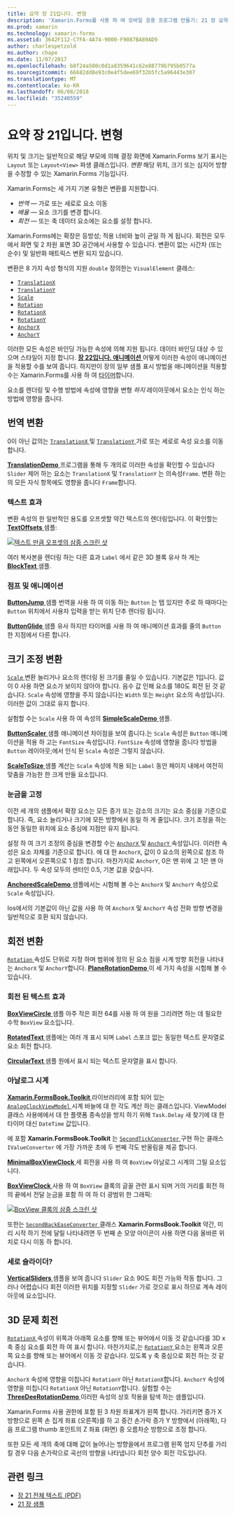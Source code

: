 ```yaml
---
title: 요약 장 21입니다. 변형
description: 'Xamarin.Forms를 사용 하 여 모바일 응용 프로그램 만들기: 21 장 요약 합니다. 변형'
ms.prod: xamarin
ms.technology: xamarin-forms
ms.assetid: 3642F112-C7FA-4A74-9000-F9087BA89AD9
author: charlespetzold
ms.author: chape
ms.date: 11/07/2017
ms.openlocfilehash: b8f24a500c0d1a8359641c62e88779b795b0577a
ms.sourcegitcommit: 66682dd8e93c0e4f5dee69f32b5fc5a96443e307
ms.translationtype: MT
ms.contentlocale: ko-KR
ms.lasthandoff: 06/08/2018
ms.locfileid: "35240559"
---
```

# <a name="summary-of-chapter-21-transforms"></a>요약 장 21입니다. 변형

위치 및 크기는 일반적으로 해당 부모에 의해 결정 화면에 Xamarin.Forms 보기 표시는 `Layout` 또는 `Layout<View>` 파생 클래스입니다. *변환* 해당 위치, 크기 또는 심지어 방향을 수정할 수 있는 Xamarin.Forms 기능입니다.

Xamarin.Forms는 세 가지 기본 유형은 변환를 지원합니다.

- *번역* &mdash; 가로 또는 세로로 요소 이동
- *배율* &mdash; 요소 크기를 변경 합니다.
- *회전* &mdash; 또는 축 데이터 요소에는 요소를 설정 합니다.

Xamarin.Forms에는 확장은 등방성; 적용 너비와 높이 균일 하 게 됩니다. 회전은 모두에서 화면 및 2 차원 표면 3D 공간에서 사용할 수 있습니다. 변환이 없는 시간차 (또는 순수) 및 일반화 매트릭스 변환 되지 있습니다.

변환은 8 가지 속성 형식의 지원 `double` 정의한는 `VisualElement` 클래스:

- [`TranslationX`](https://developer.xamarin.com/api/property/Xamarin.Forms.VisualElement.TranslationX/)
- [`TranslationY`](https://developer.xamarin.com/api/property/Xamarin.Forms.VisualElement.TranslationY/)
- [`Scale`](https://developer.xamarin.com/api/property/Xamarin.Forms.VisualElement.Scale/)
- [`Rotation`](https://developer.xamarin.com/api/property/Xamarin.Forms.VisualElement.Rotation/)
- [`RotationX`](https://developer.xamarin.com/api/property/Xamarin.Forms.VisualElement.RotationX/)
- [`RotationY`](https://developer.xamarin.com/api/property/Xamarin.Forms.VisualElement.RotationY/)
- [`AnchorX`](https://developer.xamarin.com/api/property/Xamarin.Forms.VisualElement.AnchorX/)
- [`AnchorY`](https://developer.xamarin.com/api/property/Xamarin.Forms.VisualElement.AnchorY/)

이러한 모든 속성은 바인딩 가능한 속성에 의해 지원 됩니다. 데이터 바인딩 대상 수 있으며 스타일이 지정 합니다. [**장 22입니다. 애니메이션** ](~/xamarin-forms/creating-mobile-apps-xamarin-forms/summaries/chapter22.md) 어떻게 이러한 속성이 애니메이션을 적용할 수를 보여 줍니다. 하지만이 장의 일부 샘플 표시 방법을 애니메이션을 적용할 수는 Xamarin.Forms를 사용 하 여 [타이머](~/xamarin-forms/platform/device.md#Device_StartTimer)합니다.

요소를 렌더링 및 수행 방법에 속성에 영향을 변형 *하지* 레이아웃에서 요소는 인식 하는 방법에 영향을 줍니다.

## <a name="the-translation-transform"></a>번역 변환

0이 아닌 값의는 [ `TranslationX` ](https://developer.xamarin.com/api/property/Xamarin.Forms.VisualElement.TranslationX/) 및 [ `TranslationY` ](https://developer.xamarin.com/api/property/Xamarin.Forms.VisualElement.TranslationY/) 가로 또는 세로로 속성 요소를 이동 합니다.

[ **TranslationDemo** ](https://github.com/xamarin/xamarin-forms-book-samples/tree/master/Chapter21/TranslationDemo) 프로그램을 통해 두 개의로 이러한 속성을 확인할 수 있습니다 `Slider` 제어 하는 요소는 `TranslationX` 및 `TranslationY` 는 의속성`Frame`. 변환 하는의 모든 자식 항목에도 영향을 줍니다 `Frame`합니다.

### <a name="text-effects"></a>텍스트 효과

변환 속성의 한 일반적인 용도를 오프셋할 약간 텍스트의 렌더링입니다. 이 확인할는 [ **TextOffsets** ](https://github.com/xamarin/xamarin-forms-book-samples/tree/master/Chapter21/TextOffsets) 샘플:

[![텍스트 만큼 오프셋의 삼중 스크린 샷](images/ch21fg03-small.png "텍스트 오프셋")](images/ch21fg03-large.png#lightbox "텍스트 오프셋")

여러 복사본을 렌더링 하는 다른 효과 `Label` 에서 같은 3D 블록 유사 하 게는 [ **BlockText** ](https://github.com/xamarin/xamarin-forms-book-samples/tree/master/Chapter21/BlockText) 샘플.

### <a name="jumps-and-animations"></a>점프 및 애니메이션

[ **ButtonJump** ](https://github.com/xamarin/xamarin-forms-book-samples/tree/master/Chapter21/ButtonJump) 샘플 번역을 사용 하 여 이동 하는 `Button` 는 탭 있지만 주로 하 때마다는 `Button` 위치에서 사용자 입력을 받는 위치 단추 렌더링 됩니다.

[ **ButtonGlide** ](https://github.com/xamarin/xamarin-forms-book-samples/tree/master/Chapter21/ButtonGlide) 샘플 유사 하지만 타이머를 사용 하 여 애니메이션 효과를 줄의 `Button` 한 지점에서 다른 합니다.

## <a name="the-scale-transform"></a>크기 조정 변환

[ `Scale` ](https://developer.xamarin.com/api/property/Xamarin.Forms.VisualElement.Scale/) 변환 늘리거나 요소의 렌더링 된 크기를 줄일 수 있습니다. 기본값은 1입니다. 값이 0 사용 하면 요소가 보이지 않아야 합니다. 음수 값 인해 요소를 180도 회전 된 것 같습니다. `Scale` 속성에 영향을 주지 않습니다는 `Width` 또는 `Height` 요소의 속성입니다. 이러한 값이 그대로 유지 합니다.

실험할 수는 `Scale` 사용 하 여 속성의 [ **SimpleScaleDemo** ](https://github.com/xamarin/xamarin-forms-book-samples/tree/master/Chapter21/SimpleScaleDemo) 샘플.

[ **ButtonScaler** ](https://github.com/xamarin/xamarin-forms-book-samples/tree/master/Chapter21/ButtonScaler) 샘플 애니메이션 차이점을 보여 줍니다.는 `Scale` 속성은 `Button` 애니메이션을 적용 하 고는 `FontSize` 속성입니다. `FontSize` 속성에 영향을 줍니다 방법을 `Button` 레이아웃;에서 인식 된 `Scale` 속성은 그렇지 않습니다.

[ **ScaleToSize** ](https://github.com/xamarin/xamarin-forms-book-samples/tree/master/Chapter21/ScaleToSize) 샘플 계산는 `Scale` 속성에 적용 되는 `Label` 동안 페이지 내에서 여전히 맞춤을 가능한 한 크게 만들 요소입니다.

### <a name="anchoring-the-scale"></a>눈금을 고정

이전 세 개의 샘플에서 확장 요소는 모든 증가 또는 감소의 크기는 요소 중심을 기준으로 합니다. 즉, 요소 늘리거나 크기에 모든 방향에서 동일 하 게 줄입니다. 크기 조정을 하는 동안 동일한 위치에 요소 중심에 지점만 유지 됩니다.

설정 하 여 크기 조정의 중심을 변경할 수는 [ `AnchorX` ](https://developer.xamarin.com/api/property/Xamarin.Forms.VisualElement.AnchorX/) 및 [ `AnchorY` ](https://developer.xamarin.com/api/property/Xamarin.Forms.VisualElement.AnchorY/) 속성입니다. 이러한 속성은 요소 자체를 기준으로 합니다. 에 대 한 `AnchorX`, 값이 0 요소의 왼쪽으로 참조 하 고 왼쪽에서 오른쪽으로 1 참조 합니다. 마찬가지로 `AnchorY`, 0은 맨 위에 고 1은 맨 아래입니다. 두 속성 모두의 센터인 0.5, 기본 값을 갖습니다.

[ **AnchoredScaleDemo** ](https://github.com/xamarin/xamarin-forms-book-samples/tree/master/Chapter21/AnchoredScaleDemo) 샘플에서는 시험해 볼 수는 `AnchorX` 및 `AnchorY` 속성으로 `Scale` 속성입니다.

Ios에서의 기본값이 아닌 값을 사용 하 여 `AnchorX` 및 `AnchorY` 속성 전화 방향 변경을 일반적으로 호환 되지 않습니다.

## <a name="the-rotation-transform"></a>회전 변환

[ `Rotation` ](https://developer.xamarin.com/api/property/Xamarin.Forms.VisualElement.Rotation/) 속성도 단위로 지정 하며 범위에 정의 된 요소 점을 시계 방향 회전을 나타내는 `AnchorX` 및 `AnchorY`합니다. [ **PlaneRotationDemo** ](https://github.com/xamarin/xamarin-forms-book-samples/tree/master/Chapter21/PlaneRotationDemo) 이 세 가지 속성을 시험해 볼 수 있습니다.

### <a name="rotated-text-effects"></a>회전 된 텍스트 효과

[ **BoxViewCircle** ](https://github.com/xamarin/xamarin-forms-book-samples/tree/master/Chapter21/BoxViewCircle) 샘플 아주 작은 회전 64를 사용 하 여 원을 그리려면 하는 데 필요한 수학 `BoxView` 요소입니다.

[ **RotatedText** ](https://github.com/xamarin/xamarin-forms-book-samples/tree/master/Chapter21/RotatedText) 샘플에는 여러 개 표시 되며 `Label` 스포크 없는 동일한 텍스트 문자열로 요소 회전 합니다.

[ **CircularText** ](https://github.com/xamarin/xamarin-forms-book-samples/tree/master/Chapter21/CircularText) 샘플 원에서 표시 되는 텍스트 문자열을 표시 합니다.

### <a name="an-analog-clock"></a>아날로그 시계

[ **Xamarin.FormsBook.Toolkit** ](https://github.com/xamarin/xamarin-forms-book-samples/tree/master/Libraries/Xamarin.FormsBook.Toolkit) 라이브러리에 포함 되어 있는 [ `AnalogClockViewModel` ](https://github.com/xamarin/xamarin-forms-book-samples/blob/master/Libraries/Xamarin.FormsBook.Toolkit/Xamarin.FormsBook.Toolkit/AnalogClockViewModel.cs) 시계 바늘에 대 한 각도 계산 하는 클래스입니다. ViewModel 클래스 사용에에서 대 한 플랫폼 종속성을 방지 하기 위해 `Task.Delay` 새 찾기에 대 한 타이머 대신 `DateTime` 값입니다.

에 포함 **Xamarin.FormsBook.Toolkit** 는 [ `SecondTickConverter` ](https://github.com/xamarin/xamarin-forms-book-samples/blob/master/Libraries/Xamarin.FormsBook.Toolkit/Xamarin.FormsBook.Toolkit/SecondTickConverter.cs) 구현 하는 클래스 `IValueConverter` 에 가장 가까운 초에 두 번째 각도 반올림을 제공 합니다.

[ **MinimalBoxViewClock** ](https://github.com/xamarin/xamarin-forms-book-samples/tree/master/Chapter21/MinimalBoxViewClock) 세 회전을 사용 하 여 `BoxView` 아날로그 시계의 그릴 요소입니다.

[ **BoxViewClock** ](https://github.com/xamarin/xamarin-forms-book-samples/tree/master/Chapter21/BoxViewClock) 사용 하 여 `BoxView` 클록의 글꼴 관련 표시 되며 거의 거리를 회전 하의 끝에서 전달 눈금을 포함 하 여 하 더 광범위 한 그래픽:

[![BoxView 클록의 삼중 스크린 샷](images/ch21fg17-small.png "아날로그 시계")](images/ch21fg17-large.png#lightbox "아날로그 시계 모양")

또한는 [ `SecondBackEaseConverter` ](https://github.com/xamarin/xamarin-forms-book-samples/blob/master/Libraries/Xamarin.FormsBook.Toolkit/Xamarin.FormsBook.Toolkit/SecondBackEaseConverter.cs) 클래스 **Xamarin.FormsBook.Toolkit** 약간, 미리 시작 하기 전에 달릴 나타내려면 두 번째 손 모양 아이콘이 사용 하면 다음 올바른 위치로 다시 이동 하 합니다.

### <a name="vertical-sliders"></a>세로 슬라이더?

[ **VerticalSliders** ](https://github.com/xamarin/xamarin-forms-book-samples/tree/master/Chapter21/VerticalSliders) 샘플을 보여 줍니다 `Slider` 요소 90도 회전 가능와 작동 합니다. 그러나 어렵습니다 회전 이러한 위치를 지정할 `Slider` 가로 것으로 표시 하므로 계속 레이아웃에 요소입니다.

## <a name="3d-ish-rotations"></a>3D 문제 회전

[ `RotationX` ](https://developer.xamarin.com/api/property/Xamarin.Forms.VisualElement.RotationX/) 속성이 위쪽과 아래쪽 요소를 향해 또는 뷰어에서 이동 것 같습니다를 3D x 축 중심 요소를 회전 하 여 표시 합니다. 마찬가지로,는 [ `RotationY` ](https://developer.xamarin.com/api/property/Xamarin.Forms.VisualElement.RotationY/) 요소는 왼쪽과 오른쪽 요소를 향해 또는 뷰어에서 이동 것 같습니다. 있도록 y 축 중심으로 회전 하는 것 같습니다.

`AnchorX` 속성에 영향을 미칩니다 `RotationY` 아닌 `RotationX`합니다. `AnchorY` 속성에 영향을 미칩니다 `RotationX` 아닌 `RotationY`합니다. 실험할 수는 [ **ThreeDeeRotationDemo** ](https://github.com/xamarin/xamarin-forms-book-samples/tree/master/Chapter21/ThreeDeeRotationDemo) 이러한 속성의 상호 작용을 탐색 하는 샘플입니다.

Xamarin.Forms 사용 권한에 포함 된 3 차원 좌표계가 왼쪽 합니다. 가리키면 증가 X 방향으로 왼쪽 손 집게 좌표 (오른쪽)를 하 고 중간 손가락 증가 Y 방향에서 (아래쪽), 다음 프로그램 thumb 포인트의 Z 좌표 (화면) 중 오름차순 방향으로 조정 합니다.

또한 모든 세 개의 축에 대해 값이 늘어나는 방향을에서 프로그램 왼쪽 엄지 단추를 가리킬 경우 다음 손가락으로 곡선의 방향을 나타냅니다 회전 양수 회전 각도입니다.



## <a name="related-links"></a>관련 링크

- [장 21 전체 텍스트 (PDF)](https://download.xamarin.com/developer/xamarin-forms-book/XamarinFormsBook-Ch21-Apr2016.pdf)
- [21 장 샘플](https://github.com/xamarin/xamarin-forms-book-samples/tree/master/Chapter21)

